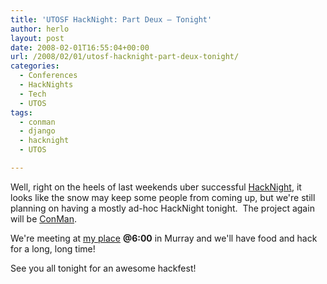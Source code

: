```yaml
---
title: 'UTOSF HackNight: Part Deux – Tonight'
author: herlo
layout: post
date: 2008-02-01T16:55:04+00:00
url: /2008/02/01/utosf-hacknight-part-deux-tonight/
categories:
  - Conferences
  - HackNights
  - Tech
  - UTOS
tags:
  - conman
  - django
  - hacknight
  - UTOS

---
```

Well, right on the heels of last weekends uber successful <a href="http://www.utos.org/2008/01/31/utosf-hacknight-a-grand-success/" title="Utah Open Source Foundation HackNight" target="_blank">HackNight</a>, it looks like the snow may keep some people from coming up, but we're still planning on having a mostly ad-hoc HackNight tonight.  The project again will be <a href="http://code.google.com/p/utos-conman" title="ConMan, open source conference management system" target="_blank">ConMan</a>.

We're meeting at <a href="http://tinyurl.com/29v5dn" target="_blank">my place</a> **@6:00** in Murray and we'll have food and hack for a long, long time!

See you all tonight for an awesome hackfest!